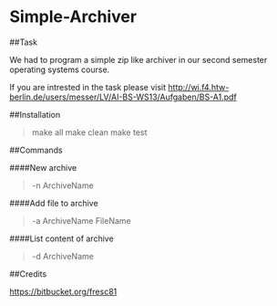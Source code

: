 Simple-Archiver
===================

##Task

We had to program a simple zip like archiver in our second semester operating systems course. 

If you are intrested in the task please visit http://wi.f4.htw-berlin.de/users/messer/LV/AI-BS-WS13/Aufgaben/BS-A1.pdf

##Installation

>make all
>make clean
>make test

##Commands

####New archive

>-n ArchiveName

####Add file to archive

>-a ArchiveName FileName

####List content of archive

>-d ArchiveName

##Credits

https://bitbucket.org/fresc81

